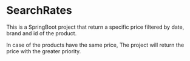 # SearchRates

This is a SpringBoot project that return a specific price filtered by date, brand and id of the product.

In case of the products have the same price, The project will return the price with the greater priority.
